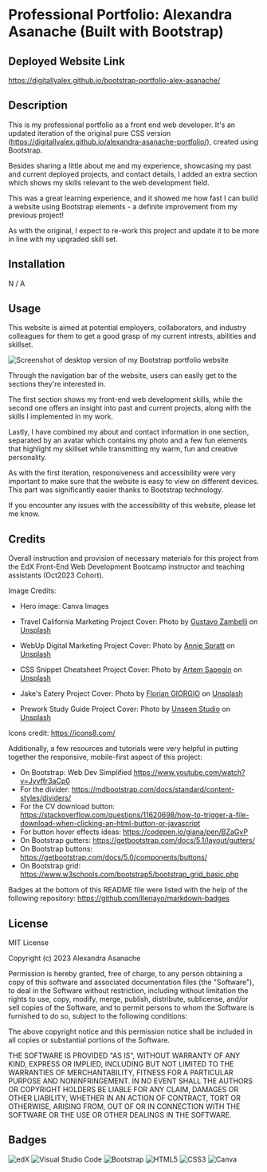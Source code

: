 # Professional Portfolio: Alexandra Asanache (Built with Bootstrap)

## Deployed Website Link
https://digitallyalex.github.io/bootstrap-portfolio-alex-asanache/

## Description

This is my professional portfolio as a front end web developer. It's an updated iteration of the original pure CSS version (https://digitallyalex.github.io/alexandra-asanache-portfolio/), created using Bootstrap. 

Besides sharing a little about me and my experience, showcasing my past and current deployed projects, and contact details, I added an extra section which shows my skills relevant to the web development field.

This was a great learning experience, and it showed me how fast I can build a website using Bootstrap elements - a definite improvement from my previous project!

As with the original, I expect to re-work this project and update it to be more in line with my upgraded skill set.

## Installation

N / A

## Usage

This website is aimed at potential employers, collaborators, and industry colleagues for them to get a good grasp of my current intrests, abilities and skillset.

![Screenshot of desktop version of my Bootstrap portfolio website](./assets/images/screenshotOne.png)

Through the navigation bar of the website, users can easily get to the sections they're interested in.

The first section shows my front-end web development skills, while the second one offers an insight into past and current projects, along with the skills I implemented in my work.

Lastly, I have combined my about and contact information in one section, separated by an avatar which contains my photo and a few fun elements that highlight my skillset while transmitting my warm, fun and creative personality.

As with the first iteration, responsiveness and accessibility were very important to make sure that the website is easy to view on different devices. This part was significantly easier thanks to Bootstrap technology.

If you encounter any issues with the accessibility of this website, please let me know.

## Credits
Overall instruction and provision of necessary materials for this project from the EdX Front-End Web Development Bootcamp instructor and teaching assistants (Oct2023 Cohort).

Image Credits:
- Hero image: Canva Images
- Travel California Marketing Project Cover: Photo by <a href="https://unsplash.com/@zamax?utm_content=creditCopyText&utm_medium=referral&utm_source=unsplash">Gustavo Zambelli</a> on <a href="https://unsplash.com/photos/people-on-beach-during-daytime-3fpAmmQ-WXA?utm_content=creditCopyText&utm_medium=referral&utm_source=unsplash">Unsplash</a>
  
- WebUp Digital Marketing Project Cover: Photo by <a href="https://unsplash.com/@anniespratt?utm_content=creditCopyText&utm_medium=referral&utm_source=unsplash">Annie Spratt</a> on <a href="https://unsplash.com/photos/group-of-people-using-laptop-computer-QckxruozjRg?utm_content=creditCopyText&utm_medium=referral&utm_source=unsplash">Unsplash</a>
- CSS Snippet Cheatsheet Project Cover: Photo by <a href="https://unsplash.com/@sapegin?utm_content=creditCopyText&utm_medium=referral&utm_source=unsplash">Artem Sapegin</a> on <a href="https://unsplash.com/photos/macbook-pro-beside-brown-mug-DErxVSSQNdM?utm_content=creditCopyText&utm_medium=referral&utm_source=unsplash">Unsplash</a>
- Jake's Eatery Project Cover: Photo by <a href="https://unsplash.com/@fgiorgio?utm_content=creditCopyText&utm_medium=referral&utm_source=unsplash">Florian GIORGIO</a> on <a href="https://unsplash.com/photos/people-standing-near-espresso-maker-rjijDw6ziJk?utm_content=creditCopyText&utm_medium=referral&utm_source=unsplash">Unsplash</a>
- Prework Study Guide Project Cover: Photo by <a href="https://unsplash.com/@craftedbygc?utm_content=creditCopyText&utm_medium=referral&utm_source=unsplash">Unseen Studio</a> on <a href="https://unsplash.com/photos/person-writing-on-brown-wooden-table-near-white-ceramic-mug-s9CC2SKySJM?utm_content=creditCopyText&utm_medium=referral&utm_source=unsplash">Unsplash</a>

Icons credit: https://icons8.com/

Additionally, a few resources and tutorials were very helpful in putting together the responsive, mobile-first aspect of this project:
- On Bootstrap: Web Dev Simplified https://www.youtube.com/watch?v=Jyvffr3aCp0
- For the divider: https://mdbootstrap.com/docs/standard/content-styles/dividers/
- For the CV download button: https://stackoverflow.com/questions/11620698/how-to-trigger-a-file-download-when-clicking-an-html-button-or-javascript 
- For button hover effects ideas: https://codepen.io/giana/pen/BZaGyP
- On Bootstrap gutters: https://getbootstrap.com/docs/5.1/layout/gutters/
- On Bootstrap buttons: https://getbootstrap.com/docs/5.0/components/buttons/
- On Bootstrap grid: https://www.w3schools.com/bootstrap5/bootstrap_grid_basic.php

Badges at the bottom of this README file were listed with the help of the following repository: https://github.com/Ileriayo/markdown-badges 

## License

MIT License

Copyright (c) 2023 Alexandra Asanache

Permission is hereby granted, free of charge, to any person obtaining a copy of this software and associated documentation files (the "Software"), to deal in the Software without restriction, including without limitation the rights to use, copy, modify, merge, publish, distribute, sublicense, and/or sell copies of the Software, and to permit persons to whom the Software is furnished to do so, subject to the following conditions:

The above copyright notice and this permission notice shall be included in all copies or substantial portions of the Software.

THE SOFTWARE IS PROVIDED "AS IS", WITHOUT WARRANTY OF ANY KIND, EXPRESS OR IMPLIED, INCLUDING BUT NOT LIMITED TO THE WARRANTIES OF MERCHANTABILITY, FITNESS FOR A PARTICULAR PURPOSE AND NONINFRINGEMENT. IN NO EVENT SHALL THE AUTHORS OR COPYRIGHT HOLDERS BE LIABLE FOR ANY CLAIM, DAMAGES OR OTHER LIABILITY, WHETHER IN AN ACTION OF CONTRACT, TORT OR OTHERWISE, ARISING FROM, OUT OF OR IN CONNECTION WITH THE SOFTWARE OR THE USE OR OTHER DEALINGS IN THE SOFTWARE.

## Badges

![edX](https://img.shields.io/badge/edX-%2302262B.svg?style=for-the-badge&logo=edX&logoColor=white) ![Visual Studio Code](https://img.shields.io/badge/Visual%20Studio%20Code-0078d7.svg?style=for-the-badge&logo=visual-studio-code&logoColor=white) ![Bootstrap](https://img.shields.io/badge/bootstrap-%238511FA.svg?style=for-the-badge&logo=bootstrap&logoColor=white) ![HTML5](https://img.shields.io/badge/html5-%23E34F26.svg?style=for-the-badge&logo=html5&logoColor=white) ![CSS3](https://img.shields.io/badge/css3-%231572B6.svg?style=for-the-badge&logo=css3&logoColor=white) ![Canva](https://img.shields.io/badge/Canva-%2300C4CC.svg?style=for-the-badge&logo=Canva&logoColor=white) 